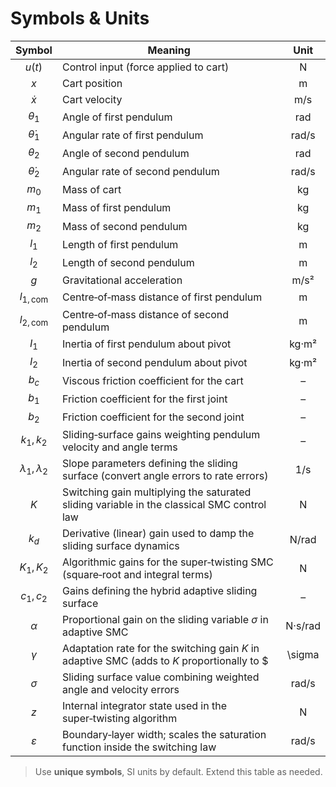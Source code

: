 # Symbols & Units

| Symbol | Meaning | Unit |
|:------:|---------|:----:|
| $u(t)$ | Control input (force applied to cart) | N |
| $x$ | Cart position | m |
| $\dot{x}$ | Cart velocity | m/s |
| $\theta_1$ | Angle of first pendulum | rad |
| $\dot{\theta}_1$ | Angular rate of first pendulum | rad/s |
| $\theta_2$ | Angle of second pendulum | rad |
| $\dot{\theta}_2$ | Angular rate of second pendulum | rad/s |
| $m_0$ | Mass of cart | kg |
| $m_1$ | Mass of first pendulum | kg |
| $m_2$ | Mass of second pendulum | kg |
| $l_1$ | Length of first pendulum | m |
| $l_2$ | Length of second pendulum | m |
| $g$ | Gravitational acceleration | m/s² |
| $l_{1,\mathrm{com}}$ | Centre‑of‑mass distance of first pendulum | m |
| $l_{2,\mathrm{com}}$ | Centre‑of‑mass distance of second pendulum | m |
| $I_1$ | Inertia of first pendulum about pivot | kg·m² |
| $I_2$ | Inertia of second pendulum about pivot | kg·m² |
| $b_c$ | Viscous friction coefficient for the cart | – |
| $b_1$ | Friction coefficient for the first joint | – |
| $b_2$ | Friction coefficient for the second joint | – |
| $k_1,k_2$ | Sliding‑surface gains weighting pendulum velocity and angle terms | – |
| $\lambda_1,\lambda_2$ | Slope parameters defining the sliding surface (convert angle errors to rate errors) | 1/s |
| $K$ | Switching gain multiplying the saturated sliding variable in the classical SMC control law | N |
| $k_d$ | Derivative (linear) gain used to damp the sliding surface dynamics | N/rad |
| $K_1,K_2$ | Algorithmic gains for the super‑twisting SMC (square‑root and integral terms) | N |
| $c_1,c_2$ | Gains defining the hybrid adaptive sliding surface | – |
| $\alpha$ | Proportional gain on the sliding variable $\sigma$ in adaptive SMC | N·s/rad |
| $\gamma$ | Adaptation rate for the switching gain $K$ in adaptive SMC (adds to $K$ proportionally to $|\sigma|$) | N/rad |
| $\sigma$ | Sliding surface value combining weighted angle and velocity errors | rad/s |
| $z$ | Internal integrator state used in the super‑twisting algorithm | N |
| $\varepsilon$ | Boundary‑layer width; scales the saturation function inside the switching law | rad/s |

> Use **unique symbols**, SI units by default. Extend this table as needed.
